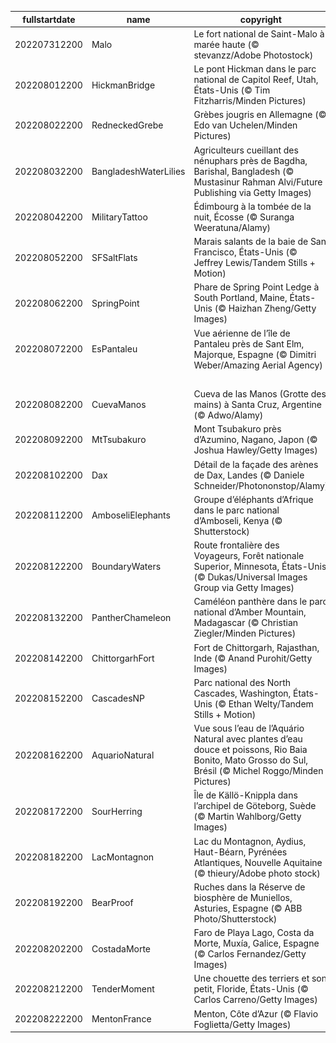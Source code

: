 |fullstartdate|name|copyright|title|image|
|--|--|--|--|--|
202207312200|Malo|Le fort national de Saint-Malo à marée haute (© stevanzz/Adobe Photostock)|La capitale corsaire|![](/fr-FR/2022/08/202207312200Malo.jpg)|
202208012200|HickmanBridge|Le pont Hickman dans le parc national de Capitol Reef, Utah, États-Unis (© Tim Fitzharris/Minden Pictures)|La nature au travail|![](/fr-FR/2022/08/202208012200HickmanBridge.jpg)|
202208022200|RedneckedGrebe|Grèbes jougris en Allemagne (© Edo van Uchelen/Minden Pictures)|Plumes changeantes|![](/fr-FR/2022/08/202208022200RedneckedGrebe.jpg)|
202208032200|BangladeshWaterLilies|Agriculteurs cueillant des nénuphars près de Bagdha, Barishal, Bangladesh (© Mustasinur Rahman Alvi/Future Publishing via Getty Images)|Cueillette de nénuphars|![](/fr-FR/2022/08/202208032200BangladeshWaterLilies.jpg)|
202208042200|MilitaryTattoo|Édimbourg à la tombée de la nuit, Écosse (© Suranga Weeratuna/Alamy)|C’est la fête à Édimbourg !|![](/fr-FR/2022/08/202208042200MilitaryTattoo.jpg)|
202208052200|SFSaltFlats|Marais salants de la baie de San Francisco, États-Unis (© Jeffrey Lewis/Tandem Stills + Motion)|De la lave ?|![](/fr-FR/2022/08/202208052200SFSaltFlats.jpg)|
202208062200|SpringPoint|Phare de Spring Point Ledge à South Portland, Maine, États-Unis (© Haizhan Zheng/Getty Images)|De la nécessité des phares|![](/fr-FR/2022/08/202208062200SpringPoint.jpg)|
202208072200|EsPantaleu|Vue aérienne de l’île de Pantaleu près de Sant Elm, Majorque, Espagne (© Dimitri Weber/Amazing Aerial Agency)|À l’abri du vent|![](/fr-FR/2022/08/202208072200EsPantaleu.jpg)|
||||![](/fr-FR/2022/08/.jpg)|
202208082200|CuevaManos|Cueva de las Manos (Grotte des mains) à Santa Cruz, Argentine (© Adwo/Alamy)|Aux mains de la préhistoire|![](/fr-FR/2022/08/202208082200CuevaManos.jpg)|
202208092200|MtTsubakuro|Mont Tsubakuro près d’Azumino, Nagano, Japon (© Joshua Hawley/Getty Images)|En faire des montagnes|![](/fr-FR/2022/08/202208092200MtTsubakuro.jpg)|
202208102200|Dax|Détail de la façade des arènes de Dax, Landes (© Daniele Schneider/Photononstop/Alamy)|La vraie fête|![](/fr-FR/2022/08/202208102200Dax.jpg)|
202208112200|AmboseliElephants|Groupe d’éléphants d’Afrique dans le parc national d’Amboseli, Kenya (© Shutterstock)|Majestueuses créatures|![](/fr-FR/2022/08/202208112200AmboseliElephants.jpg)|
202208122200|BoundaryWaters|Route frontalière des Voyageurs, Forêt nationale Superior, Minnesota, États-Unis (© Dukas/Universal Images Group via Getty Images)|La route des voyageurs|![](/fr-FR/2022/08/202208122200BoundaryWaters.jpg)|
202208132200|PantherChameleon|Caméléon panthère dans le parc national d’Amber Mountain, Madagascar (© Christian Ziegler/Minden Pictures)|Le roi du camouflage|![](/fr-FR/2022/08/202208132200PantherChameleon.jpg)|
202208142200|ChittorgarhFort|Fort de Chittorgarh, Rajasthan, Inde (© Anand Purohit/Getty Images)|Grandeur indienne|![](/fr-FR/2022/08/202208142200ChittorgarhFort.jpg)|
202208152200|CascadesNP|Parc national des North Cascades, Washington, États-Unis (© Ethan Welty/Tandem Stills + Motion)|Océan de montagnes|![](/fr-FR/2022/08/202208152200CascadesNP.jpg)|
202208162200|AquarioNatural|Vue sous l’eau de l’Aquário Natural avec plantes d’eau douce et poissons, Rio Baia Bonito, Mato Grosso do Sul, Brésil (© Michel Roggo/Minden Pictures)|Un aquarium naturel|![](/fr-FR/2022/08/202208162200AquarioNatural.jpg)|
202208172200|SourHerring|Île de Källö-Knippla dans l’archipel de Göteborg, Suède (© Martin Wahlborg/Getty Images)|Gastronomie suédoise|![](/fr-FR/2022/08/202208172200SourHerring.jpg)|
202208182200|LacMontagnon|Lac du Montagnon, Aydius, Haut-Béarn, Pyrénées Atlantiques, Nouvelle Aquitaine (© thieury/Adobe photo stock)|Un cœur qui se mérite|![](/fr-FR/2022/08/202208182200LacMontagnon.jpg)|
202208192200|BearProof|Ruches dans la Réserve de biosphère de Muniellos, Asturies, Espagne  (© ABB Photo/Shutterstock)|Bien gardées !|![](/fr-FR/2022/08/202208192200BearProof.jpg)|
202208202200|CostadaMorte|Faro de Playa Lago, Costa da Morte, Muxía, Galice, Espagne (© Carlos Fernandez/Getty Images)|Lumière dans la nuit|![](/fr-FR/2022/08/202208202200CostadaMorte.jpg)|
202208212200|TenderMoment|Une chouette des terriers et son petit, Floride, États-Unis (© Carlos Carreno/Getty Images)|Squatteuse du monde aviaire|![](/fr-FR/2022/08/202208212200TenderMoment.jpg)|
202208222200|MentonFrance|Menton, Côte d’Azur (© Flavio Foglietta/Getty Images)|La ville du citron|![](/fr-FR/2022/08/202208222200MentonFrance.jpg)|
